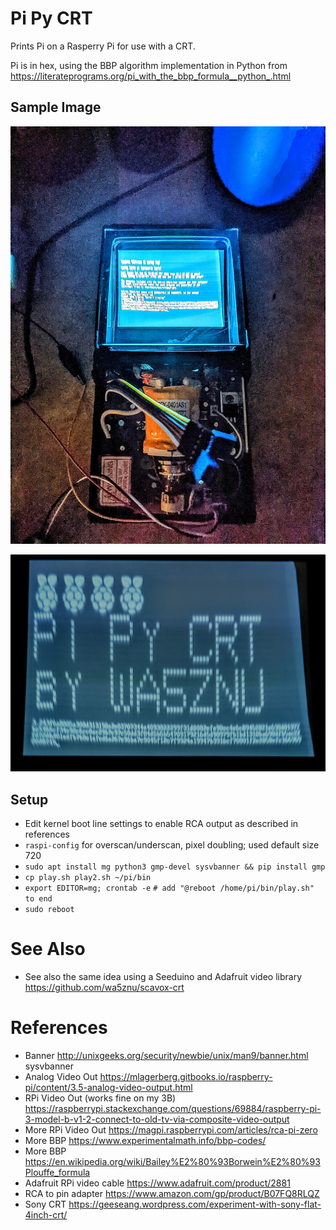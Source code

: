# Pi Py CRT

Prints Pi on a Rasperry Pi for use with a CRT. 

Pi is in hex, using the 
BBP algorithm implementation in Python from https://literateprograms.org/pi_with_the_bbp_formula__python_.html

## Sample Image
![](docs/monitor-desk.jpg)

![](docs/sony-crt-wa5znu.jpg)

## Setup
- Edit kernel boot line settings to enable RCA output as described in references
- `raspi-config` for overscan/underscan, pixel doubling; used default size 720
- `sudo apt install mg python3 gmp-devel sysvbanner && pip install gmp`
- `cp play.sh play2.sh ~/pi/bin`
- `export EDITOR=mg; crontab -e` `# add "@reboot /home/pi/bin/play.sh" to end`
- `sudo reboot`

# See Also
- See also the same idea using a Seeduino and Adafruit video library https://github.com/wa5znu/scavox-crt 

# References
- Banner http://unixgeeks.org/security/newbie/unix/man9/banner.html sysvbanner
- Analog Video Out https://mlagerberg.gitbooks.io/raspberry-pi/content/3.5-analog-video-output.html
- RPi Video Out (works fine on my 3B) https://raspberrypi.stackexchange.com/questions/69884/raspberry-pi-3-model-b-v1-2-connect-to-old-tv-via-composite-video-output
- More RPi Video Out https://magpi.raspberrypi.com/articles/rca-pi-zero
- More BBP https://www.experimentalmath.info/bbp-codes/
- More BBP https://en.wikipedia.org/wiki/Bailey%E2%80%93Borwein%E2%80%93Plouffe_formula
- Adafruit RPi video cable https://www.adafruit.com/product/2881
- RCA to pin adapter https://www.amazon.com/gp/product/B07FQ8RLQZ
- Sony CRT https://geeseang.wordpress.com/experiment-with-sony-flat-4inch-crt/

